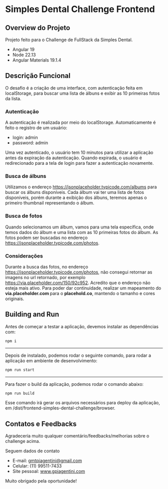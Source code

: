 # Simples Dental Challenge Frontend 

## Overview do Projeto

Projeto feito para o Challenge de FullStack da Simples Dental.

- Angular 19
- Node 22.13
- Angular Materials 19.1.4

## Descrição Funcional

O desafio é a criação de uma interface, com autenticação feita em localStorage, para buscar uma lista de álbuns e exibir as 10 primeiras fotos da lista.

### Autenticação

A autenticação é realizada por meio do localStorage. 
Automaticamente é feito o registro de um usuário:

- login: admin
- password: admin

Uma vez autenticado, o usuário tem 10 minutos para utilizar a aplicação antes da expiração da autenticação. Quando expirada, o usuário é redirecionado para a tela de login para fazer a autenticação novamente.

### Busca de álbuns

Utilizamos o endereço https://jsonplaceholder.typicode.com/albums para buscar os álbuns disponíveis. 
Cada álbum vai ter uma lista de fotos disponíveis, porém durante a exibição dos álbuns, teremos apenas o primeiro thumbnail representando o álbum.

### Busca de fotos

Quando selecionamos um álbum, vamos para uma tela específica, onde temos dados do álbum e uma lista com as 10 primeiras fotos do álbum.
As fotos podem ser buscadas no endereço https://jsonplaceholder.typicode.com/photos.

### Considerações

Durante a busca das fotos, no endereço https://jsonplaceholder.typicode.com/photos, não consegui retornar as imagens no url retornado, por exemplo https://via.placeholder.com/150/92c952. Acredito que o endereço não esteja mais ativo.
Para poder dar continuidade, realizar um mapeamento do <b>via.placeholder.com </b> para o <b>placehold.co</b>, mantendo o tamanho e cores originais.

## Building and Run

Antes de começar a testar a aplicação, devemos instalar as dependências com:

```bash
npm i
```
---

Depois de instalado, podemos rodar o seguinte comando, para rodar a aplicação em ambiente de desenvolvimento:

```bash
npm run start
```
---

Para fazer o build da aplicação, podemos rodar o comando abaixo:

```bash
npm run build
```
Esse comando irá gerar os arquivos necessários para deploy da aplicação, em /dist/frontend-simples-dental-challenge/browser.

## Contatos e Feedbacks

Agradeceria muito qualquer comentário/feedbacks/melhorias sobre o challenge acima.

Seguem dados de contato
- E-mail: gmtpiagentini@gmail.com
- Celular: (11) 99511-7433
- Site pessoal: www.gpiagentini.com

Muito obrigado pela oportunidade!

